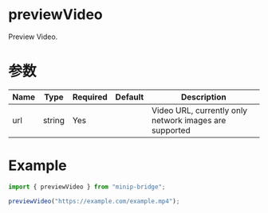 # previewVideo

Preview Video.

# 参数

| Name | Type   | Required | Default | Description                                            |
| ---- | ------ | -------- | ------- | ------------------------------------------------------ |
| url  | string | Yes      |         | Video URL, currently only network images are supported |

# Example

```typescript
import { previewVideo } from "minip-bridge";

previewVideo("https://example.com/example.mp4");
```
